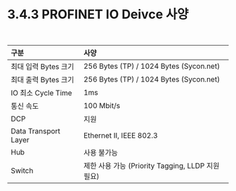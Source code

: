 ﻿# 3.4.3 PROFINET IO Deivce 사양

<br>


| **구분**                   | **사양**                  |
| :---                       | :---                     |
| 최대 입력 Bytes 크기        | 256 Bytes (TP) / 1024 Bytes (Sycon.net)|
| 최대 출력 Bytes 크기        | 256 Bytes (TP) / 1024 Bytes (Sycon.net)|
| IO 최소 Cycle Time         | 1ms                       |
| 통신 속도                  | 100 Mbit/s                |
| DCP                       | 지원                      |
| Data Transport Layer      | Ethernet II, IEEE 802.3   |
| Hub                       | 사용 불가능                |
| Switch                    | 제한 사용 가능 (Priority Tagging, LLDP 지원 필요) |
